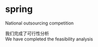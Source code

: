 # spring
 National outsourcing competition
 
我们完成了可行性分析<br>
We have completed the feasibility analysis
